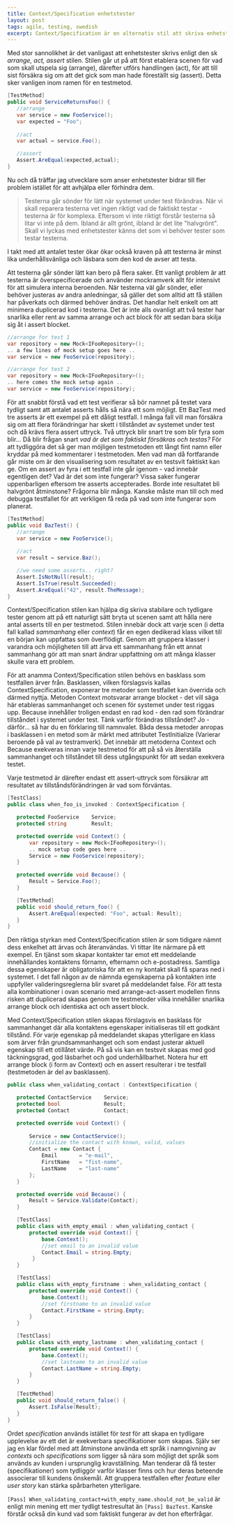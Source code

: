 ```yaml
---
title: Context/Specification enhetstester
layout: post
tags: agile, testing, swedish
excerpt: Context/Specification är en alternativ stil att skriva enhetstester enligt. Tycker du att ni har enhetstester som är komplexa eller svåra att underhålla av andra anledningar? Då kan Context/Specification stilen vara ett bra verktyg i arbetet med att reda ut situationen.
---
```

Med stor sannolikhet är det vanligast att enhetstester skrivs enligt den sk _arrange, act, assert_ stilen. Stilen går ut på att först etablera scenen för vad som skall utspela sig (arrange), därefter utförs handlingen (act), för att till sist försäkra sig om att det gick som man hade föreställt sig (assert). Detta sker vanligen inom ramen för en testmetod.

```csharp
[TestMethod]
public void ServiceReturnsFoo() {
   //arrange
   var service = new FooService();
   var expected = "Foo";
            
   //act
   var actual = service.Foo();

   //assert
   Assert.AreEqual(expected,actual);
}
```
Nu och då träffar jag utvecklare som anser enhetstester bidrar till fler problem istället för att avhjälpa eller förhindra dem.
 
> Testerna går sönder för lätt när systemet under test förändras. När vi skall reparera testerna vet ingen riktigt vad de faktiskt testar - testerna är för komplexa. Eftersom vi inte riktigt förstår testerna så litar vi inte på dem. Ibland är allt grönt, ibland är det lite "halvgrönt". Skall vi lyckas med enhetstester känns det som vi behöver tester som testar testerna.

I takt med att antalet tester ökar ökar också kraven på att testerna är minst lika underhållsvänliga och läsbara som den kod de avser att testa.

Att testerna går sönder lätt kan bero på flera saker. Ett vanligt problem är att testerna är överspecificerade och använder mockramverk allt för intensivt för att simulera interna beroenden. När testerna väl går sönder, eller behöver justeras av andra anledningar, så gäller det som alltid att få ställen har påverkats och därmed behöver ändras. Det handlar helt enkelt om att minimera duplicerad kod i testerna. Det är inte alls ovanligt att två tester har snarlika eller rent av samma arrange och act block för att sedan bara skilja sig åt i assert blocket.

```csharp
//arrange for test 1
var repository = new Mock<IFooRepository>();
.. a few lines of mock setup goes here ..
var service = new FooService(repository);

//arrange for test 2
var repository = new Mock<IFooRepository>();
.. here comes the mock setup again ..
var service = new FooService(repository);
```

För att snabbt förstå vad ett test verifierar så bör namnet på testet vara tydligt samt att antalet asserts hålls så nära ett som möjligt. Ett BazTest med tre asserts är ett exempel på ett dåligt testfall.
I många fall vill man försäkra sig om att flera förändringar har skett i tillståndet av systemet under test och då krävs flera assert uttryck. Två uttryck blir snart tre som blir fyra som blir... Då blir frågan snart *vad är det som faktiskt försäkras och testas?* För att tydliggöra det så ger man möjligen testmetoden ett långt fint namn eller kryddar på med kommentarer i testmetoden. Men vad man då fortfarande går miste om är den visualisering som resultatet av en testsvit faktiskt kan ge. Om en assert av fyra i ett testfall inte går igenom - vad innebär egentligen det? Vad är det som inte fungerar? Vissa saker fungerar uppenbarligen eftersom tre asserts accepterades. Borde inte resultatet bli halvgrönt åtminstone? Frågorna blir många. Kanske måste man till och med debugga testfallet för att verkligen få reda på vad som inte fungerar som planerat.

```csharp
[TestMethod]
public void BazTest() {
   //arrange
   var service = new FooService();
           
   //act
   var result = service.Baz();

   //we need some asserts.. right?
   Assert.IsNotNull(result);   
   Assert.IsTrue(result.Succeeded);
   Assert.AreEqual("42", result.TheMessage);
}
```

Context/Specification stilen kan hjälpa dig skriva stabilare och tydligare tester genom att på ett naturligt sätt bryta ut scenen samt att hålla nere antal asserts till en per testmetod.
Stilen innebär dock att varje scen (i detta fall kallad *sammanhang* eller *context*) får en egen dedikerad klass vilket till en början kan uppfattas som överflödigt. Genom att gruppera klasser i varandra och möjligheten till att ärva ett sammanhang från ett annat sammanhang gör att man snart ändrar uppfattning om att många klasser skulle vara ett problem.

För att anamma Context/Specification stilen behövs en basklass som testfallen ärver från. Basklassen, vilken förslagsvis kallas ContextSpecification, exponerar tre metoder som testfallet kan överrida och därmed nyttja. Metoden Context motsvarar arrange blocket - det vill säga här etableras sammanhanget och scenen för systemet under test riggas upp. Because innehåller troligen endast en rad kod - den rad som förändrar tillståndet i systemet under test. Tänk varför förändras tillståndet? Jo - därför... så har du en förklaring till namnvalet. Båda dessa metoder anropas i basklassen i en metod som är märkt med attributet TestInitialize (Varierar beroende på val av testramverk). Det innebär att metoderna Context och Because exekveras innan varje testmetod för att på så vis återställa sammanhanget och tillståndet till dess utgångspunkt för att sedan exekvera testet.

Varje testmetod är därefter endast ett assert-uttryck som försäkrar att resultatet av tillståndsförändringen är vad som förväntas.

```csharp
[TestClass]
public class when_foo_is_invoked : ContextSpecification {

   protected FooService    Service;
   protected string        Result;

   protected override void Context() {
       var repository = new Mock<IFooRepository>();
       .. mock setup code goes here ..
       Service = new FooService(repository);
   }

   protected override void Because() {
       Result = Service.Foo();
   }

   [TestMethod]
   public void should_return_foo() {
       Assert.AreEqual(expected: "Foo", actual: Result);
   }
}
```

Den riktiga styrkan med Context/Specification stilen är som tidigare nämnt dess enkelhet att ärvas och återanvändas.
Vi tittar lite närmare på ett exempel. 
En tjänst som skapar kontakter tar emot ett meddelande innehållandes kontaktens förnamn, efternamn och e-postadress. Samtliga dessa egenskaper är obligatoriska för att en ny kontakt skall få sparas ned i systemet. I det fall någon av de nämnda egenskaperna på kontakten inte uppfyller valideringsreglerna blir svaret på meddelandet false. 
För att testa alla kombinationer i ovan scenario med arrange-act-assert modellen finns risken att duplicerad skapas genom tre testmetoder vilka innehåller snarlika arrange block och identiska act och assert block.

Med Context/Specification stilen skapas förslagsvis en basklass för sammanhanget där alla kontaktens egenskaper initialiseras till ett godkänt tillstånd. För varje egenskap på meddelandet skapas ytterligare en klass som ärver från grundsammanhanget och som endast justerar aktuell egenskap till ett otillåtet värde. På så vis kan en testsvit skapas med god täckningsgrad, god läsbarhet och god underhållbarhet. Notera hur ett arrange block (i form av Context) och en assert resulterar i tre testfall (testmetoden är del av basklassen).

```csharp
public class when_validating_contact : ContextSpecification {

   protected ContactService    Service;
   protected bool              Result;
   protected Contact           Contact;

   protected override void Context() {
           
       Service = new ContactService();
       //initialize the contact with known, valid, values
       Contact = new Contact {
           Email       = "e-mail",
           FirstName   = "fist-name",
           LastName    = "last-name"
       };
   }

   protected override void Because() {
       Result = Service.Validate(Contact);
   }

   [TestClass]
   public class with_empty_email : when_validating_contact {
       protected override void Context() {
           base.Context();
           //set email to an invalid value
           Contact.Email = string.Empty;
        }
   }

   [TestClass]
   public class with_empty_firstname : when_validating_contact {
       protected override void Context() {
           base.Context();
           //set firstname to an invalid value
           Contact.FirstName = string.Empty;
       }
   }

   [TestClass]
   public class with_empty_lastname : when_validating_contact {
       protected override void Context() {
           base.Context();
           //set lastname to an invalid value
           Contact.LastName = string.Empty;
       }
   }

   [TestMethod]
   public void should_return_false() {
       Assert.IsFalse(Result);
   }
}
```
Ordet *specification* används istället för *test* för att skapa en tydligare upplevelse av ett det är exekverbara specifikationer som skapas. Själv ser jag en klar fördel med att åtminstone använda ett språk i namngivning av *contexts* och *specifications* som ligger så nära som möjligt det språk som används av kunden i ursprunglig kravställning. Man tenderar då få tester (specifikationer) som tydliggör varför klasser finns och hur deras beteende associerar till kundens önskemål. Att gruppera testfallen efter *feature* eller *user story* kan stärka spårbarheten ytterligare.

`[Pass] When_validating_contact+with_empty_name.should_not_be_valid` är enligt min mening ett mer tydligt testresultat än `[Pass] BazTest`. Kanske förstår också din kund vad som faktiskt fungerar av det hon efterfrågar.